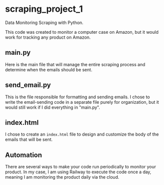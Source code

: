 # scraping_project_1
Data Monitoring Scraping with Python.

This code was created to monitor a computer case on Amazon, but it would work for tracking any product on Amazon.

## main.py
Here is the main file that will manage the entire scraping process and determine when the emails should be sent.

## send_email.py
This is the file responsible for formatting and sending emails. I chose to write the email-sending code in a separate file purely for organization, but it would still work if I did everything in "main.py".

## index.html
I chose to create an `index.html` file to design and customize the body of the emails that will be sent.

## Automation
There are several ways to make your code run periodically to monitor your product. In my case, I am using Railway to execute the code once a day, meaning I am monitoring the product daily via the cloud.